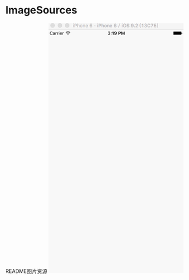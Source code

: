 # ImageSources
README图片资源
![test](https://github.com/zzz2016/ImageSources/blob/master/%E5%90%AF%E5%8A%A8.gif)
